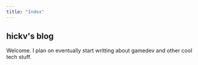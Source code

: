 ```yaml
---
title: "Index"
---
```


## hickv's blog

Welcome. I plan on eventually start writting about gamedev and other cool tech stuff.
